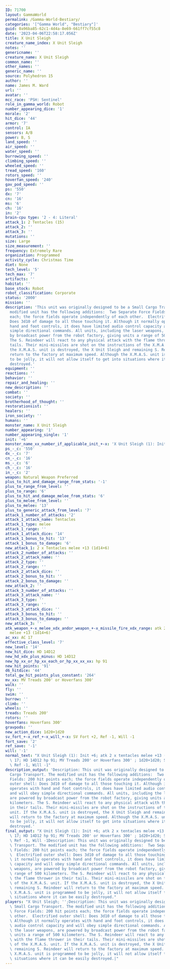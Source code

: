 ```yaml
---
ID: 71700
layout: GammaWorld
permalink: /Gamma-World-Bestiary/
categories: '["Gamma World", "Bestiary"]'
guid: 0a96ba85-62c1-4d4a-8e69-661ff7cf55c8
date: '2023-04-06T22:58:17.056Z'
title: X Unit Sleigh
creature_name_index: X Unit Sleigh
notes: ''
genericname: ''
creature_name: X Unit Sleigh
common_name: ''
other_names: ''
generic_name: ''
source: Polyhedron 15
author: ''
name: James M. Ward
url: ''
avatar: ''
mcc_race: 'PSH: Sentinel'
role_in_gamma_world: Robot
number_appearing_dice: '1'
morale: '2'
hit_dice: '44'
armor: '7'
control: IA
sensors: A/B
power: B, S
land_speed: ''
air_speed: ''
water_speed: ''
burrowing_speed: ''
climbing_speed: ''
wheeled_speed: ''
tread_speed: '160'
rotors_speed: ''
hoverfan_speed: '240'
gav_pod_speed: ''
ps: '550'
dx: '7'
cn: '16'
ms: '6'
ch: '16'
in: '2'
brain-cpu type: '2 - 4: Literal'
attack_1: 2 Tentacles (15)
attack_2: ''
attack_3: ''
mutations: ''
size: Large
size_measurement: ''
frequency: Extremely Rare
organization: Programmed
activity_cycle: Christmas Time
diet: None
tech_level: '5'
tech_max: '7'
artifacts: ''
habitat: ''
base_stock: Robot
robot_classification: Corporate
status: '2000'
mission: ''
description: 'This unit was originally designed to be a Small Cargo Transport. The
  modified unit has the following additions:  Two Separate Force Fields: 200 hit points
  each; the force fields operate independently of each other.  Electrified outer shell:
  Does 3d10 of damage to all those touching it. Although it normally operates with
  hand and foot controls, it does have limited audio control capacity and will obey
  simple directional commands. All units, including the laser weapons, are powered
  by broadcast power from the robot factory, giving units a range of 500 kilometers.
  The S. Reindeer will react to any physical attack with the flame thrower in their
  tails. Their mini-missiles are shot on the instructions of the X.M.A.S. unit. If
  the X.M.A.S. unit is destroyed, the X Unit Sleigh and remaining S. Reindeer will
  return to the factory at maximum speed. Although the X.M.A.S. unit is programmed
  to be jolly, it will not allow itself to get into situations where it can be easily
  destroyed.'
equipment: ''
reactions: ''
behavior: ''
repair_and_healing: ''
new_description: ''
combat: ''
society: ''
brotherhood_of_thought: ''
restorationsist: ''
healers: ''
iron_society: ''
humans: ''
monster_name: X Unit Sleigh
number_appearing: '1'
number_appearing_single: '1'
init: '+6'
monster_name_xx_number_if_applicable_init_+-x: 'X Unit Sleigh (1): Init +6'
ps_-_c: '550'
dx_-_c: '7'
cn_-_c: '16'
ms_-_c: '6'
ch_-_c: '16'
in_-_c: '2'
weapon: Natural Weapon Preferred
plus_to_hit_and_damage_range_from_stats: '-1'
plus_to_range_from_level: ''
plus_to_range: '6'
plus_to_hit_and_damage_melee_from_stats: '6'
plus_to_melee_from_level: ''
plus_to_melee: '13'
plus_to_generic_attack_from_level: '7'
attack_1_number_of_attacks: '2'
attack_1_attack_name: Tentacles
attack_1_type: melee
attack_1_range: ''
attack_1_attack_dice: '14'
attack_1_bonus_to_hit: '13'
attack_1_bonus_to_damage: '6'
new_attack_1: 2 x Tentacles melee +13 (1d14+6)
attack_2_number_of_attacks: ''
attack_2_attack_name: ''
attack_2_type: ''
attack_2_range: ''
attack_2_attack_dice: ''
attack_2_bonus_to_hit: ''
attack_2_bonus_to_damage: ''
new_attack_2: ''
attack_3_number_of_attacks: ''
attack_3_attack_name: ''
attack_3_type: ''
attack_3_range: ''
attack_3_attack_dice: ''
attack_3_bonus_to_hit: ''
attack_3_bonus_to_damage: ''
new_attack_3: ''
atk_weapon_+-x_melee_xdx_andor_weapon_+-x_missile_fire_xdx_range: atk 2 x tentacles
  melee +13 (1d14+6)
ac_xx: AC 17
effective_class_level: '7'
new_level: '14'
new_hit_dice: HD 14D12
new_hd_xdx_plus_minus: HD 14D12
new_hp_xx_or_hp_xx_each_or_hp_xx_xx_xx: hp 91
new_hit_points: '91'
d6_hitdice: '44'
total_gw_hit_points_plus_constant: '264'
mv_xx: MV Treads 200' or Hoverfans 300'
walk: ''
fly: ''
swim: ''
burrow: ''
climb: ''
wheels: ''
treads: Treads 200'
rotors: ''
hoverfans: Hoverfans 300'
gravpods: ''
new_action_dice: 1d20+1d20
sv_fort_+-x_ref_+-x_will_+-x: SV Fort +2, Ref -1, Will -1
fort_save: '2'
ref_save: '-1'
will: '-1'
normal_text: "X Unit Sleigh (1): Init +6; atk 2 x tentacles melee +13 (1d14+6); AC\
  \ 17; HD 14D12 hp 91; MV Treads 200' or Hoverfans 300' ; 1d20+1d20; SV Fort +2,\
  \ Ref -1, Will -1"
description_output: 'Description: This unit was originally designed to be a Small
  Cargo Transport. The modified unit has the following additions:  Two Separate Force
  Fields: 200 hit points each; the force fields operate independently of each other.  Electrified
  outer shell: Does 3d10 of damage to all those touching it. Although it normally
  operates with hand and foot controls, it does have limited audio control capacity
  and will obey simple directional commands. All units, including the laser weapons,
  are powered by broadcast power from the robot factory, giving units a range of 500
  kilometers. The S. Reindeer will react to any physical attack with the flame thrower
  in their tails. Their mini-missiles are shot on the instructions of the X.M.A.S.
  unit. If the X.M.A.S. unit is destroyed, the X Unit Sleigh and remaining S. Reindeer
  will return to the factory at maximum speed. Although the X.M.A.S. unit is programmed
  to be jolly, it will not allow itself to get into situations where it can be easily
  destroyed.'
final_output: "X Unit Sleigh (1): Init +6; atk 2 x tentacles melee +13 (1d14+6); AC\
  \ 17; HD 14D12 hp 91; MV Treads 200' or Hoverfans 300' ; 1d20+1d20; SV Fort +2,\
  \ Ref -1, Will -1Description: This unit was originally designed to be a Small Cargo\
  \ Transport. The modified unit has the following additions:  Two Separate Force\
  \ Fields: 200 hit points each; the force fields operate independently of each other.\
  \  Electrified outer shell: Does 3d10 of damage to all those touching it. Although\
  \ it normally operates with hand and foot controls, it does have limited audio control\
  \ capacity and will obey simple directional commands. All units, including the laser\
  \ weapons, are powered by broadcast power from the robot factory, giving units a\
  \ range of 500 kilometers. The S. Reindeer will react to any physical attack with\
  \ the flame thrower in their tails. Their mini-missiles are shot on the instructions\
  \ of the X.M.A.S. unit. If the X.M.A.S. unit is destroyed, the X Unit Sleigh and\
  \ remaining S. Reindeer will return to the factory at maximum speed. Although the\
  \ X.M.A.S. unit is programmed to be jolly, it will not allow itself to get into\
  \ situations where it can be easily destroyed."
players: "X Unit Sleigh; '';Description: This unit was originally designed to be a\
  \ Small Cargo Transport. The modified unit has the following additions:  Two Separate\
  \ Force Fields: 200 hit points each; the force fields operate independently of each\
  \ other.  Electrified outer shell: Does 3d10 of damage to all those touching it.\
  \ Although it normally operates with hand and foot controls, it does have limited\
  \ audio control capacity and will obey simple directional commands. All units, including\
  \ the laser weapons, are powered by broadcast power from the robot factory, giving\
  \ units a range of 500 kilometers. The S. Reindeer will react to any physical attack\
  \ with the flame thrower in their tails. Their mini-missiles are shot on the instructions\
  \ of the X.M.A.S. unit. If the X.M.A.S. unit is destroyed, the X Unit Sleigh and\
  \ remaining S. Reindeer will return to the factory at maximum speed. Although the\
  \ X.M.A.S. unit is programmed to be jolly, it will not allow itself to get into\
  \ situations where it can be easily destroyed.|"
---
```

</br>